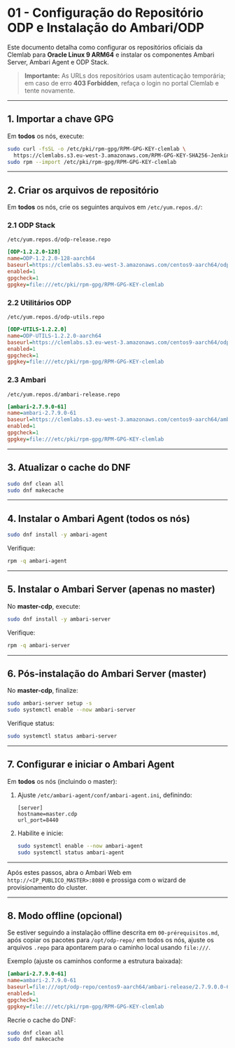 # 01 -  Configuração do Repositório ODP e Instalação do Ambari/ODP

Este documento detalha como configurar os repositórios oficiais da Clemlab para **Oracle Linux 9 ARM64** e instalar os componentes Ambari Server, Ambari Agent e ODP Stack.

> **Importante:** As URLs dos repositórios usam autenticação temporária; em caso de erro **403 Forbidden**, refaça o login no portal Clemlab e tente novamente.

***

## 1. Importar a chave GPG

Em **todos** os nós, execute:

```bash
sudo curl -fsSL -o /etc/pki/rpm-gpg/RPM-GPG-KEY-clemlab \
  https://clemlabs.s3.eu-west-3.amazonaws.com/RPM-GPG-KEY-SHA256-Jenkins
sudo rpm --import /etc/pki/rpm-gpg/RPM-GPG-KEY-clemlab
```

***

## 2. Criar os arquivos de repositório

Em **todos** os nós, crie os seguintes arquivos em `/etc/yum.repos.d/`:

### 2.1 ODP Stack

`/etc/yum.repos.d/odp-release.repo`

```ini
[ODP-1.2.2.0-128]
name=ODP-1.2.2.0-128-aarch64
baseurl=https://clemlabs.s3.eu-west-3.amazonaws.com/centos9-aarch64/odp-release/1.2.2.0-128/rpms/
enabled=1
gpgcheck=1
gpgkey=file:///etc/pki/rpm-gpg/RPM-GPG-KEY-clemlab
```

### 2.2 Utilitários ODP

`/etc/yum.repos.d/odp-utils.repo`

```ini
[ODP-UTILS-1.2.2.0]
name=ODP-UTILS-1.2.2.0-aarch64
baseurl=https://clemlabs.s3.eu-west-3.amazonaws.com/centos9-aarch64/odp-utils/1.2.2.0/rpms/
enabled=1
gpgcheck=1
gpgkey=file:///etc/pki/rpm-gpg/RPM-GPG-KEY-clemlab
```

### 2.3 Ambari

`/etc/yum.repos.d/ambari-release.repo`

```ini
[ambari-2.7.9.0-61]
name=ambari-2.7.9.0-61
baseurl=https://clemlabs.s3.eu-west-3.amazonaws.com/centos9-aarch64/ambari-release/2.7.9.0.0-61/rpms/
enabled=1
gpgcheck=1
gpgkey=file:///etc/pki/rpm-gpg/RPM-GPG-KEY-clemlab
```

***

## 3. Atualizar o cache do DNF

```bash
sudo dnf clean all
sudo dnf makecache
```

***

## 4. Instalar o Ambari Agent (todos os nós)

```bash
sudo dnf install -y ambari-agent
```

Verifique:

```bash
rpm -q ambari-agent
```

***

## 5. Instalar o Ambari Server (apenas no master)

No **master-cdp**, execute:

```bash
sudo dnf install -y ambari-server
```

Verifique:

```bash
rpm -q ambari-server
```
***

## 6. Pós-instalação do Ambari Server (master)

No **master-cdp**, finalize:

```bash
sudo ambari-server setup -s
sudo systemctl enable --now ambari-server
```

Verifique status:

```bash
sudo systemctl status ambari-server
```

***

## 7. Configurar e iniciar o Ambari Agent

Em **todos** os nós (incluindo o master):

1. Ajuste `/etc/ambari-agent/conf/ambari-agent.ini`, definindo:
   ```
   [server]
   hostname=master.cdp
   url_port=8440
   ```
2. Habilite e inicie:
   ```bash
   sudo systemctl enable --now ambari-agent
   sudo systemctl status ambari-agent
   ```

***

Após estes passos, abra o Ambari Web em `http://<IP_PUBLICO_MASTER>:8080` e prossiga com o wizard de provisionamento do cluster.

***

## 8. Modo offline (opcional)

Se estiver seguindo a instalação offline descrita em `00-prérequisitos.md`, após copiar os pacotes para `/opt/odp-repo/` em todos os nós, ajuste os arquivos `.repo` para apontarem para o caminho local usando `file:///`.

Exemplo (ajuste os caminhos conforme a estrutura baixada):

```ini
[ambari-2.7.9.0-61]
name=ambari-2.7.9.0-61
baseurl=file:///opt/odp-repo/centos9-aarch64/ambari-release/2.7.9.0.0-61/rpms/
enabled=1
gpgcheck=1
gpgkey=file:///etc/pki/rpm-gpg/RPM-GPG-KEY-clemlab
```

Recrie o cache do DNF:

```bash
sudo dnf clean all
sudo dnf makecache
```

